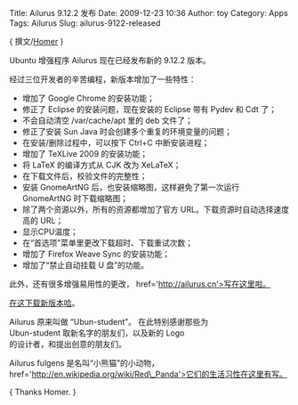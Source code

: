 Title: Ailurus 9.12.2 发布
Date: 2009-12-23 10:36
Author: toy
Category: Apps
Tags: Ailurus
Slug: ailurus-9122-released

{ 撰文/[Homer](http://ailurus.cn/) }

Ubuntu 增强程序 Ailurus 现在已经发布新的 9.12.2 版本。

经过三位开发者的辛苦编程，新版本增加了一些特性：

+ 增加了 Google Chrome 的安装功能；  
+ 修正了 Eclipse 的安装问题，现在安装的 Eclipse 带有 Pydev 和 Cdt 了；  
+ 不会自动清空 /var/cache/apt 里的 deb 文件了；  
+ 修正了安装 Sun Java 时会创建多个重复的环境变量的问题；  
+ 在安装/删除过程中，可以按下 Ctrl+C 中断安装进程；  
+ 增加了 TeXLive 2009 的安装功能；  
+ 将 LaTeX 的编译方式从 CJK 改为 XeLaTeX；  
+ 在下载文件后，校验文件的完整性；  
+ 安装 GnomeArtNG 后，也安装缩略图，这样避免了第一次运行 GnomeArtNG
时下载缩略图；  
+ 除了两个资源以外，所有的资源都增加了官方
URL。下载资源时自动选择速度高的 URL；  
+ 显示CPU温度；  
+ 在“首选项”菜单里更改下载超时、下载重试次数；  
+ 增加了 Firefox Weave Sync 的安装功能；  
+ 增加了“禁止自动挂载 U 盘”的功能。

此外，还有很多增强易用性的更改， href='http://ailurus.cn'>写在这里啦。

[在这下载新版本哈](http://code.google.com/p/ailurus/downloads/list)。

Ailurus 原来叫做 “Ubun-student”。 在此特别感谢那些为  
Ubun-student 取新名字的朋友们，以及新的 Logo  
的设计者，和提出创意的朋友们。

Ailurus fulgens 是名叫“小熊猫”的小动物，
href='http://en.wikipedia.org/wiki/Red\_Panda'>它们的生活习性在这里有写。

{ Thanks Homer. }
